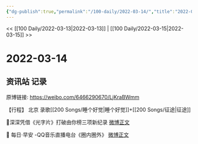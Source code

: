 ```yaml
---
{"dg-publish":true,"permalink":"/100-daily/2022-03-14/","title":"2022-03-14"}
---
```



<< [[100 Daily/2022-03-13\|2022-03-13]] | [[100 Daily/2022-03-15\|2022-03-15]] >>

# 2022-03-14

## 资讯站 记录

原博链接: https://weibo.com/6466290670/LjKraBWmm

【行程】
北京 录歌[[200 Songs/睡个好觉\|睡个好觉]]+[[200 Songs/征途\|征途]]

💫深深凭借《光字片》打破由你榜三项新纪录
[微博正文](https://weibo.com/detail/4747011464893210)

💫 每日·早安 -QQ音乐直播电台《圈内圈外》
[微博正文](https://weibo.com/detail/4746838751577975)
